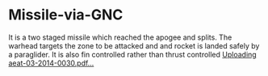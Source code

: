 # Missile-via-GNC
It is a two staged missile which reached the apogee and splits. The warhead targets the zone to be attacked and and rocket is landed safely by a paraglider. It is also fin controlled rather than thrust controlled
[Uploading aeat-03-2014-0030.pdf…]()
